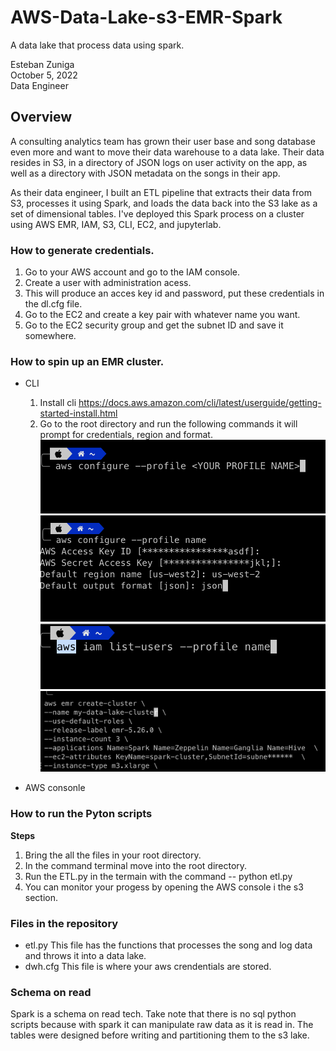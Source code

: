 # AWS-Data-Lake-s3-EMR-Spark
A data lake that process data using spark.

Esteban Zuniga <br>
October 5, 2022 <br>
Data Engineer

## Overview

A consulting analytics team has grown their user base and song database even more and want to move their data warehouse to a data lake. Their data resides in S3, in a directory of JSON logs on user activity on the app, as well as a directory with JSON metadata on the songs in their app.

As their data engineer, I built an ETL pipeline that extracts their data from S3, processes it using Spark, and loads the data back into the S3 lake as a set of dimensional tables. I've deployed this Spark process on a cluster using AWS EMR, IAM, S3, CLI, EC2, and jupyterlab.

### How to generate credentials.
1. Go to your AWS account and go to the IAM console.
2. Create a user with administration acess.
3. This will produce an acces key id and password, put these credentials in the dl.cfg file.
4. Go to the EC2 and create a key pair with whatever name you want.
5. Go to the EC2 security group and get the subnet ID and save it somewhere. 

### How to spin up an EMR cluster.
- CLI
    1. Install cli https://docs.aws.amazon.com/cli/latest/userguide/getting-started-install.html
    2. Go to the root directory and run the following commands it will prompt for credentials, region and format.
     ![Main Page!](/images/STEP-1.png) <br>
     ![Main Page!](/images/STEP-2.png) <br>
     ![Main Page!](/images/STEP-3.png) <br>
     ![Main Page!](/images/STEP-4a.png)
    



- AWS consonle

### How to run the Pyton scripts


**Steps**

1. Bring the all the files in your root directory.
2. In the command terminal move into the root directory.
3. Run the ETL.py in the termain with the command -- python etl.py
4. You can monitor your progess by opening the AWS console i the s3 section.


### Files in the repository


    
-  etl.py
    This file has the functions that processes the song and log data and throws it into a data lake.
- dwh.cfg
  This file is where your aws crendentials are stored. 



### Schema on read

Spark is a schema on read tech. Take note that there is no sql python scripts because with spark it can manipulate raw data as it is read in. The tables were designed before writing and partitioning them to the s3 lake.

